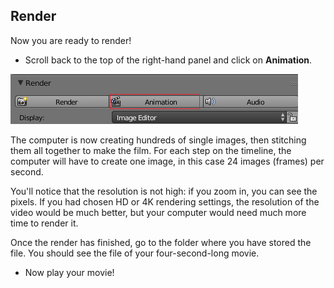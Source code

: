 ## Render

Now you are ready to render!

+ Scroll back to the top of the right-hand panel and click on **Animation**.

![Click on animation](images/blender-100-end-frame.png)

The computer is now creating hundreds of single images, then stitching them all together to make the film. For each step on the timeline, the computer will have to create one image, in this case 24 images (frames) per second.

You'll notice that the resolution is not high: if you zoom in, you can see the pixels. If you had chosen HD or 4K rendering settings, the resolution of the video would be much better, but your computer would need much more time to render it.

Once the render has finished, go to the folder where you have stored the file. You should see the file of your four-second-long movie.

+ Now play your movie!